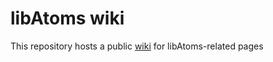 # libAtoms wiki

This repository hosts a public [wiki](https://github.com/libAtoms/wiki/wiki) for libAtoms-related pages
